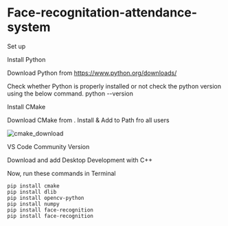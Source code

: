 # Face-recognitation-attendance-system
Set up

Install Python

Download Python from https://www.python.org/downloads/

Check whether Python is properly installed or not check the python version using the below command.
python --version



Install CMake

Download CMake from . Install & Add to Path fro all users


![cmake_download](https://github.com/Debmallya-Panja/Face-recognitation-attendence-system/assets/140999209/ff78f4a8-e309-4e26-8e33-bbd71fcedfda)


VS Code Community Version

Download and add Desktop Development with C++

Now, run these commands in Terminal


    pip install cmake
    pip install dlib
    pip install opencv-python
    pip install numpy
    pip install face-recognition 
    pip install face-recognition

